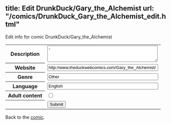 title: Edit DrunkDuck/Gary_the_Alchemist
url: "/comics/DrunkDuck_Gary_the_Alchemist_edit.html"
---
Edit info for comic DrunkDuck/Gary_the_Alchemist

<form name="comic" action="http://gaepostmail.appspot.com/comic/" method="post">
<table class="comicinfo">
<tr>
<th>Description</th><td><textarea name="description" cols="40" rows="3">-</textarea></td>
</tr>
<tr>
<th>Website</th><td><input type="text" name="url" value="http://www.theduckwebcomics.com/Gary_the_Alchemist/" size="40"/></td>
</tr>
<tr>
<th>Genre</th><td><input type="text" name="genre" value="Other" size="40"/></td>
</tr>
<tr>
<th>Language</th><td><input type="text" name="language" value="English" size="40"/></td>
</tr>
<tr>
<th>Adult content</th><td><input type="checkbox" name="adult" value="adult" /></td>
</tr>
<tr>
<th></th><td>
<input type="hidden" name="comic" value="DrunkDuck_Gary_the_Alchemist" />
<input type="submit" name="submit" value="Submit" />
</td>
</tr>
</table>
</form>

Back to the [comic](DrunkDuck_Gary_the_Alchemist.html).
